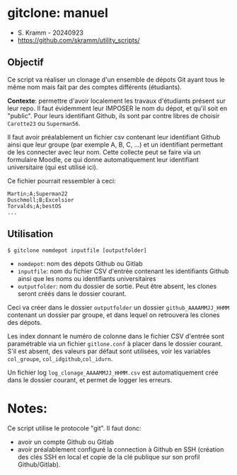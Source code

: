# gitclone: manuel

- S. Kramm - 20240923
- https://github.com/skramm/utility_scripts/

## Objectif
Ce script va réaliser un clonage d'un ensemble de dépots Git ayant tous le même nom mais fait par des comptes différents (étudiants).

**Contexte**:
permettre d'avoir localement les travaux d'étudiants présent sur leur repo.
Il faut évidemment leur IMPOSER le nom du dépot, et qu'il soit en "public".
Pour leurs identifiant Github, ils sont par contre libres de choisir `Carotte23` ou `Superman56`.

Il faut avoir préalablement un fichier csv contenant leur identifiant Github ainsi que leur groupe (par exemple A, B, C, ...) et un identifiant permettant de les connecter avec leur nom.
Cette collecte peut se faire via un formulaire Moodle, ce qui donne automatiquement leur identifiant universitaire (qui est utilisé ici).

Ce fichier pourrait ressembler à ceci:
```
Martin;A;Superman22
Duschmoll;B;Excelsior
Torvalds;A;bestOS
...
```

## Utilisation
```
$ gitclone nomdepot inputfile [outputfolder]
```
- `nomdepot`: nom des dépots Github ou Gitlab
- `inputfile`: nom du fichier CSV d'entrée contenant les identifiants Github ainsi que les noms ou identifiants universitaires
- `outputfolder`: nom du dossier de sortie.
Peut être absent, les clones seront créés dans le dossier courant.

Ceci va créer dans le dossier `outputfolder` un dossier `github_AAAAMMJJ_HHMM` contenant un dossier par groupe, et dans lequel on retrouvera les clones des dépots.


Les index donnant le numéro de colonne dans le fichier CSV d'entrée sont paramétrable via un fichier `gitlone.conf` à placer dans le dossier courant.
S'il est absent, des valeurs par défaut sont utilisées, voir les variables
`col_groupe`, `col_idgithub`,`col_idurn`.

Un fichier log `log_clonage_AAAAMMJJ_HHMM.csv` est automatiquement crée dans le dossier courant, et permet de logger les erreurs.


# Notes:

Ce script utilise le protocole "git".
Il faut donc:

- avoir un compte Github ou Gitlab
- avoir préalablement configuré la connection à Github en SSH
(création des clés SSH en local et copie de la clé publique sur son profil Github/Gitlab).


